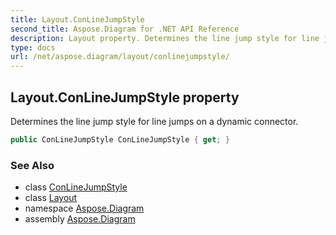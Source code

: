 ```yaml
---
title: Layout.ConLineJumpStyle
second_title: Aspose.Diagram for .NET API Reference
description: Layout property. Determines the line jump style for line jumps on a dynamic connector
type: docs
url: /net/aspose.diagram/layout/conlinejumpstyle/
---
```

## Layout.ConLineJumpStyle property

Determines the line jump style for line jumps on a dynamic connector.

```csharp
public ConLineJumpStyle ConLineJumpStyle { get; }
```

### See Also

* class [ConLineJumpStyle](../../conlinejumpstyle/)
* class [Layout](../)
* namespace [Aspose.Diagram](../../layout/)
* assembly [Aspose.Diagram](../../../)


